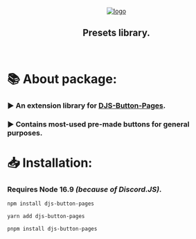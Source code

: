 <div align = "center">
    <br />
    <p>
        <a href = "https://i-moony.github.io/djs-button-pages/"><img src = "https://user-images.githubusercontent.com/80977522/174433134-54e6e9f6-b618-4d94-8552-5b5ba3c22a88.png" alt = "logo" /></a>
    </p>
    <h2>
        Presets library.
    </h2>
    <br />
</div>

# 📚 About package:
### ▶️ An extension library for [DJS-Button-Pages](https://www.npmjs.com/package/djs-button-pages).
### ▶️ Contains most-used pre-made buttons for general purposes.

# 📥 Installation:
### Requires Node **16.9** *(because of Discord.JS)*.

```bash
npm install djs-button-pages
```
```bash
yarn add djs-button-pages
```
```bash
pnpm install djs-button-pages
```